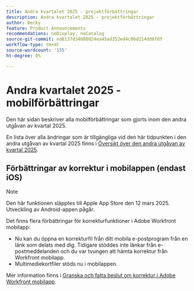 ```yaml
---
title: Andra kvartalet 2025 - projektförbättringar
description: Andra kvartalet 2025 - projektförbättringar
author: Becky
feature: Product Announcements
recommendations: noDisplay, noCatalog
source-git-commit: ed8137d34688024ea45ad352ed4c06d214dd0fdf
workflow-type: tm+mt
source-wordcount: '155'
ht-degree: 0%

---
```


# Andra kvartalet 2025 - mobilförbättringar

Den här sidan beskriver alla mobilförbättringar som gjorts inom den andra utgåvan av kvartal 2025.

En lista över alla ändringar som är tillgängliga vid den här tidpunkten i den andra utgåvan av kvartal 2025 finns i [Översikt över den andra utgåvan av kvartal 2025](/help/quicksilver/product-announcements/product-releases/25-q2-release-activity/25-q2-release-overview.md).


## Förbättringar av korrektur i mobilappen (endast iOS)

>[!NOTE]
>
>Den här funktionen släpptes till Apple App Store den 12 mars 2025. Utveckling av Android-appen pågår.

Det finns flera förbättringar för korrekturfunktioner i Adobe Workfront mobilapp:

* Nu kan du öppna en korrekturfil från ditt mobila e-postprogram från en länk som delats med dig. Tidigare stöddes inte länkar från e-postmeddelanden och du var tvungen att hämta korrektur från Workfront mobilapp.
* Multimediekortfiler stöds nu i mobilappen.


Mer information finns i [Granska och fatta beslut om korrektur i Adobe Workfront mobilapp](/help/quicksilver/workfront-basics/mobile-apps/using-the-workfront-mobile-app/work-with-proofs-in-mobile-app.md).
